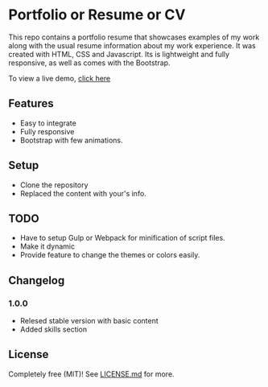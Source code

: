 # Portfolio  or Resume or CV
This repo contains a portfolio resume that showcases examples of my work along with the usual resume information about my work experience.
It was created with HTML, CSS and Javascript. Its is lightweight and fully responsive, as well as comes with the Bootstrap.

To view a live demo, [click here](https://)

## Features
* Easy to integrate
* Fully responsive
* Bootstrap with few animations.

## Setup
* Clone the repository
* Replaced the content with your's info.

## TODO
* Have to setup Gulp or Webpack for minification of script files.
* Make it dynamic
* Provide feature to change the themes or colors easily.

## Changelog

### 1.0.0

* Relesed stable version with basic content
* Added skills section
## License

Completely free (MIT)! See [LICENSE.md](LICENSE.md) for more.